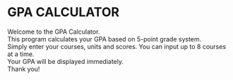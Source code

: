 # GPA CALCULATOR
Welcome to the GPA Calculator.<br>
This program calculates your GPA based on 5-point grade system. <br>
Simply enter your courses, units and scores. You can input up to 8 courses at a time. <br>
Your GPA will be displayed immediately.<br>
Thank you!

